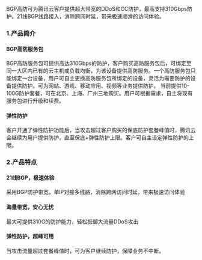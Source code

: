 BGP高防可为腾讯云客户提供超大带宽的DDoS和CC防护，最高支持310Gbps防护。21线BGP线路接入，消除跨网时延，带来极速顺滑的访问体验。

### 1.产品简介
#### BGP高防服务包
BGP高防服务包可提供高达310Gbps的防护，客户购买高防服务包后，可绑定至同一大区内已有的云主机或负载均衡，为该设备提供高防服务。一个高防服务包只能绑定一台设备，用户可自主更换高防服务包所绑定的设备，灵活为需要防护的设备提供防护。可为网站、游戏、移动应用、视频等业务提供防护。
当前提供10-100G防护套餐，可在北京、上海、广州三地购买。用户可根据需求，自主将现有服务包进行升级和续费。

#### 弹性防护
客户开通了弹性防护功能后，当攻击超过客户购买的保底防护套餐峰值时，腾讯云会继续为用户提供防护，直至保底+弹性防护上限。客户可自主设定弹性防护的上限。

### 2.产品特点
#### 21线BGP，极速体验
采用BGP防护带宽，单IP对接多线路，消除跨网访问时延，带来极速访问体验
#### 海量带宽，安心无忧
最大可提供310G的防护能力，轻松抵御大流量DDoS攻击

#### 弹性防护，超峰可用
当攻击流量超过套餐峰值时，可为客户继续防护，保障业务不中断。